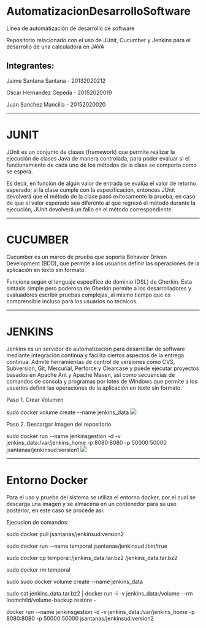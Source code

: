 # AutomatizacionDesarrolloSoftware
Linea de automatización de desarrollo de software

Repositorio relacionado con el uso de JUnit, Cucumber y Jenkins para el desarrollo de una calculadora en JAVA

## Integrantes:


Jaime Santana Santana - 20132020212


Oscar Hernandez Cepeda - 20152020019


Juan Sanchez Mancilla - 20152020020


--------------------------------------------------------------------------------------------------------------------


# JUNIT


JUnit es un conjunto de clases (framework) que permite realizar la ejecución de clases Java de manera controlada, 
para poder evaluar si el funcionamiento de cada uno de los métodos de la clase se comporta como se espera. 

Es decir, en función de algún valor de entrada se evalúa el valor de retorno esperado; 
si la clase cumple con la especificación, entonces JUnit devolverá que el método de la clase pasó exitosamente la prueba; 
en caso de que el valor esperado sea diferente al que regresó el método durante la ejecución, 
JUnit devolverá un fallo en el método correspondiente.

--------------------------------------------------------------------------------------------------------------------


# CUCUMBER


Cucumber es un marco de prueba que soporta Behavior Driven Development (BDD), 
que permite a los usuarios definir las operaciones de la aplicación en texto sin formato. 


Funciona según el lenguaje específico de dominio (DSL) de Gherkin. 
Esta sintaxis simple pero poderosa de Gherkin permite a los desarrolladores y evaluadores escribir pruebas complejas, 
al mismo tiempo que es comprensible incluso para los usuarios no técnicos.

--------------------------------------------------------------------------------------------------------------------


# JENKINS


Jenkins es un servidor de automatización para desarrollar de software mediante integración continua y facilita ciertos aspectos de la entrega continua. 
Admite herramientas de control de versiones como CVS, Subversion, Git, Mercurial, Perforce y Clearcase y puede ejecutar proyectos basados en Apache Ant y Apache Maven, así como secuencias de comandos de consola y programas por lotes de Windows
que permite a los usuarios definir las operaciones de la aplicación en texto sin formato. 

Paso 1. Crear Volumen

sudo docker volume create --name jenkins_data
![](imagenes/crearVolumen.png)

Paso 2. Descargar Imagen del repositorio

sudo docker run --name jenkinsgestion -d -v jenkins_data:/var/jenkins_home -p 8080:8080 -p 50000:50000 jsantanas/jenkinsud:version1
![](imagenes/descargarImagen.png)


----------------------------------------------------------------------------------------------------------


# Entorno Docker

Para el uso y prueba del sistema se utiliza el entorno docker, por el cual se descarga una imagen y se almacena en un contenedor para su uso posterior, en este caso se procede asi:

Ejecucion de comandos:

sudo docker pull jsantanas/jenkinsud:version2

sudo docker run --name temporal jsantanas/jenkinsud /bin/true

sudo docker cp temporal:/jenkins_data.tar.bz2 /jenkins_data.tar.bz2

sudo docker rm temporal

sudo sudo docker volume create --name jenkins_data

sudo cat jenkins_data.tar.bz2 | docker run -i -v jenkins_data:/volume --rm loomchild/volume-backup restore -

docker run --name jenkinsgestion -d -v jenkins_data:/var/jenkins_home -p 8080:8080 -p 50000:50000 jsantanas/jenkinsud:version2

